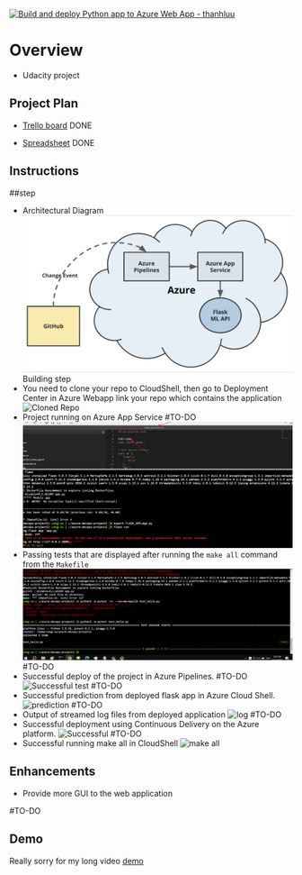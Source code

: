 [![Build and deploy Python app to Azure Web App - thanhluu](https://github.com/cocvu99/azure-devops-project2)](https://github.com/cocvu99/azure-devops-project2/blob/main/pythonapp.yml)
 
 
# Overview
 
* Udacity project
 
## Project Plan
 
* [Trello board](https://trello.com/invite/b/IyRqWRTC/ATTIad231052db6c3740aec7114cafb56c7790EB2D5F/azure-devops) DONE

* [Spreadsheet](https://docs.google.com/spreadsheets/d/17voUA4qipN7vUJ6PdpYlr36boVgCE79R/edit?usp=sharing&ouid=103544242828598678605&rtpof=true&sd=true) DONE
 
## Instructions

##step

* Architectural Diagram
![Architectual](images/continuous-delivery-diagram.png)
Building step
* You need to clone your repo to CloudShell, then go to Deployment Center in Azure Webapp link your repo which contains the application
![Cloned Repo](images/cloned_repo_to_cloud_shell.png)
* Project running on Azure App Service
#TO-DO
![Webapp](images/webapp.png)
* Passing tests that are displayed after running the `make all` command from the `Makefile`
![Passing](images/pass_test_hello.png)
 #TO-DO
* Successful deploy of the project in Azure Pipelines.
#TO-DO
![Successful test](images/successful-test.png)
#TO-DO
* Successful prediction from deployed flask app in Azure Cloud Shell.
![prediction](images/prediction.png)
#TO-DO
* Output of streamed log files from deployed application
![log](images/stream-log.png)
#TO-DO
* Successful deployment using Continuous Delivery on the Azure platform.
![Successful](images/deployment.png)
#TO-DO
* Successful running make all in CloudShell
![make all](images/makeall.png)
## Enhancements
 
* Provide more GUI to the web application
 
#TO-DO
## Demo
Really sorry for my long video
[demo](https://www.youtube.com/)